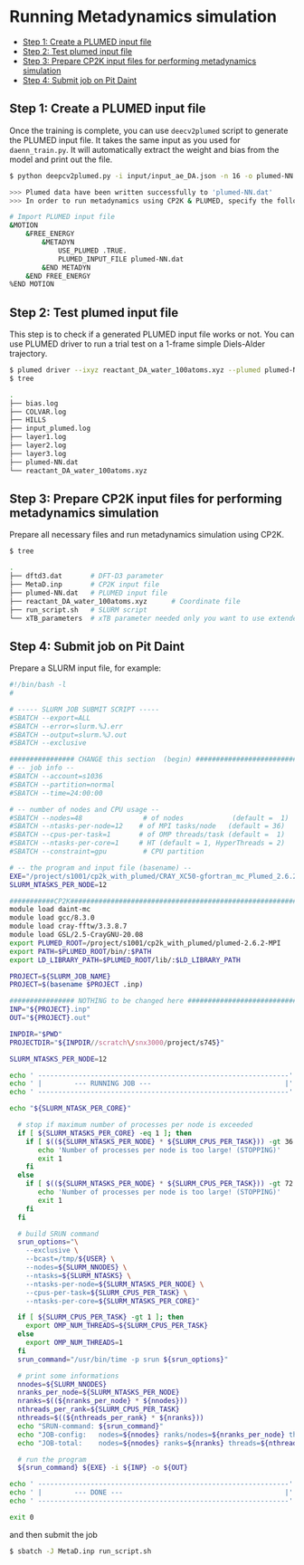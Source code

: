 # Running Metadynamics simulation <!-- omit in toc -->

- [Step 1: Create a PLUMED input file](#step-1-create-a-plumed-input-file)
- [Step 2: Test plumed input file](#step-2-test-plumed-input-file)
- [Step 3: Prepare CP2K input files for performing metadynamics simulation](#step-3-prepare-cp2k-input-files-for-performing-metadynamics-simulation)
- [Step 4: Submit job on Pit Daint](#step-4-submit-job-on-pit-daint)

## Step 1: Create a PLUMED input file

Once the training is complete, you can use `deecv2plumed` script to generate the PLUMED input file. It takes the same input as you used for `daenn_train.py`.
It will automatically extract the weight and bias from the model and print out the file.

```sh
$ python deepcv2plumed.py -i input/input_ae_DA.json -n 16 -o plumed-NN.dat

>>> Plumed data have been written successfully to 'plumed-NN.dat'
>>> In order to run metadynamics using CP2K & PLUMED, specify the following input deck in CP2K input:

# Import PLUMED input file
&MOTION
    &FREE_ENERGY
        &METADYN
            USE_PLUMED .TRUE.
            PLUMED_INPUT_FILE plumed-NN.dat
        &END METADYN
    &END FREE_ENERGY
%END MOTION
```

## Step 2: Test plumed input file

This step is to check if a generated PLUMED input file works or not.
You can use PLUMED driver to run a trial test on a 1-frame simple Diels-Alder trajectory.

```sh
$ plumed driver --ixyz reactant_DA_water_100atoms.xyz --plumed plumed-NN.dat
$ tree

.
├── bias.log
├── COLVAR.log
├── HILLS
├── input_plumed.log
├── layer1.log
├── layer2.log
├── layer3.log
├── plumed-NN.dat
└── reactant_DA_water_100atoms.xyz
```

## Step 3: Prepare CP2K input files for performing metadynamics simulation

Prepare all necessary files and run metadynamics simulation using CP2K.

```sh
$ tree

.
├── dftd3.dat       # DFT-D3 parameter
├── MetaD.inp       # CP2K input file
├── plumed-NN.dat   # PLUMED input file
├── reactant_DA_water_100atoms.xyz      # Coordinate file
├── run_script.sh   # SLURM script
└── xTB_parameters  # xTB parameter needed only you want to use extended Tight binding
```

## Step 4: Submit job on Pit Daint

Prepare a SLURM input file, for example:

```sh
#!/bin/bash -l
#

# ----- SLURM JOB SUBMIT SCRIPT -----
#SBATCH --export=ALL
#SBATCH --error=slurm.%J.err
#SBATCH --output=slurm.%J.out
#SBATCH --exclusive

################ CHANGE this section  (begin) ##########################
# -- job info --
#SBATCH --account=s1036
#SBATCH --partition=normal
#SBATCH --time=24:00:00

# -- number of nodes and CPU usage --
#SBATCH --nodes=48               # of nodes            (default =  1)
#SBATCH --ntasks-per-node=12    # of MPI tasks/node   (default = 36)
#SBATCH --cpus-per-task=1       # of OMP threads/task (default =  1)
#SBATCH --ntasks-per-core=1     # HT (default = 1, HyperThreads = 2)
#SBATCH --constraint=gpu         # CPU partition

# -- the program and input file (basename) --
EXE="/project/s1001/cp2k_with_plumed/CRAY_XC50-gfortran_mc_Plumed_2.6.2/cp2k.psmp"
SLURM_NTASKS_PER_NODE=12

###########CP2K#########################################################
module load daint-mc
module load gcc/8.3.0
module load cray-fftw/3.3.8.7
module load GSL/2.5-CrayGNU-20.08
export PLUMED_ROOT=/project/s1001/cp2k_with_plumed/plumed-2.6.2-MPI
export PATH=$PLUMED_ROOT/bin/:$PATH
export LD_LIBRARY_PATH=$PLUMED_ROOT/lib/:$LD_LIBRARY_PATH

PROJECT=${SLURM_JOB_NAME}
PROJECT=$(basename $PROJECT .inp)

################ NOTHING to be changed here ############################
INP="${PROJECT}.inp"
OUT="${PROJECT}.out"

INPDIR="$PWD"
PROJECTDIR="${INPDIR//scratch\/snx3000/project/s745}"

SLURM_NTASKS_PER_NODE=12

echo ' --------------------------------------------------------------'
echo ' |        --- RUNNING JOB ---                                 |'
echo ' --------------------------------------------------------------'

echo "${SLURM_NTASK_PER_CORE}"

  # stop if maximum number of processes per node is exceeded
  if [ ${SLURM_NTASKS_PER_CORE} -eq 1 ]; then
    if [ $((${SLURM_NTASKS_PER_NODE} * ${SLURM_CPUS_PER_TASK})) -gt 36 ]; then
       echo 'Number of processes per node is too large! (STOPPING)'
       exit 1
    fi
  else
    if [ $((${SLURM_NTASKS_PER_NODE} * ${SLURM_CPUS_PER_TASK})) -gt 72 ]; then
       echo 'Number of processes per node is too large! (STOPPING)'
       exit 1
    fi
  fi

  # build SRUN command
  srun_options="\
    --exclusive \
    --bcast=/tmp/${USER} \
    --nodes=${SLURM_NNODES} \
    --ntasks=${SLURM_NTASKS} \
    --ntasks-per-node=${SLURM_NTASKS_PER_NODE} \
    --cpus-per-task=${SLURM_CPUS_PER_TASK} \
    --ntasks-per-core=${SLURM_NTASKS_PER_CORE}"

  if [ ${SLURM_CPUS_PER_TASK} -gt 1 ]; then
    export OMP_NUM_THREADS=${SLURM_CPUS_PER_TASK}
  else
    export OMP_NUM_THREADS=1
  fi
  srun_command="/usr/bin/time -p srun ${srun_options}"

  # print some informations
  nnodes=${SLURM_NNODES}
  nranks_per_node=${SLURM_NTASKS_PER_NODE}
  nranks=$((${nranks_per_node} * ${nnodes}))
  nthreads_per_rank=${SLURM_CPUS_PER_TASK}
  nthreads=$((${nthreads_per_rank} * ${nranks}))
  echo "SRUN-command: ${srun_command}"
  echo "JOB-config:   nodes=${nnodes} ranks/nodes=${nranks_per_node} threads/rank=${nthreads_per_rank}"
  echo "JOB-total:    nodes=${nnodes} ranks=${nranks} threads=${nthreads}"

  # run the program
  ${srun_command} ${EXE} -i ${INP} -o ${OUT}

echo ' --------------------------------------------------------------'
echo ' |        --- DONE ---                                        |'
echo ' --------------------------------------------------------------'

exit 0
```

and then submit the job

```sh
$ sbatch -J MetaD.inp run_script.sh
```
